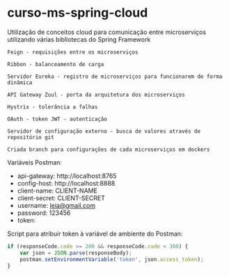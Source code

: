 # curso-ms-spring-cloud
Utilização de conceitos cloud para comunicação entre microserviços utilizando várias bibliotecas do Spring Framework

    Feign - requisições entre os microserviços

    Ribbon - balanceamento de carga

    Servidor Eureka - registro de microserviços para funcionarem de forma dinâmica

    API Gateway Zuul - porta da arquitetura dos microserviços

    Hystrix - tolerância a falhas

    OAuth - token JWT - autenticação

    Servidor de configuração externo - busca de valores através de repositório git

    Criada branch para configurações de cada microserviços em dockers

Variáveis Postman:
- api-gateway: http://localhost:8765
- config-host: http://localhost:8888
- client-name: CLIENT-NAME
- client-secret: CLIENT-SECRET
- username: leia@gmail.com
- password: 123456
- token:

Script para atribuir token à variável de ambiente do Postman:
```js
if (responseCode.code >= 200 && responseCode.code < 300) {
    var json = JSON.parse(responseBody);
    postman.setEnvironmentVariable('token', json.access_token);
}
```